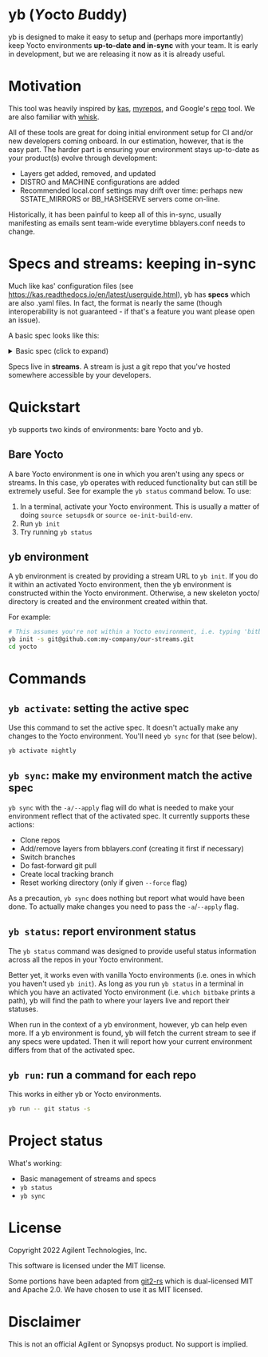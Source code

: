# yb (*Y*octo *B*uddy)

yb is designed to make it easy to setup and (perhaps more importantly) keep Yocto environments **up-to-date and in-sync** with your team. It is early in development, but we are releasing it now as it is already useful.

Motivation
===========

This tool was heavily inspired by [kas](https://github.com/siemens/kas), [myrepos](https://myrepos.branchable.com/), and Google's [repo](https://gerrit.googlesource.com/git-repo) tool. We are also familiar with [whisk](https://github.com/garmin/whisk).

All of these tools are great for doing initial environment setup for CI and/or new developers coming onboard. In our estimation, however, that is the easy part. The harder part is ensuring your environment stays up-to-date as your product(s) evolve through development:
* Layers get added, removed, and updated
* DISTRO and MACHINE configurations are added
* Recommended local.conf settings may drift over time: perhaps new SSTATE_MIRRORS or BB_HASHSERVE servers come on-line.

Historically, it has been painful to keep all of this in-sync, usually manifesting as emails sent team-wide everytime bblayers.conf needs to change.

Specs and streams: keeping in-sync
==========================================

Much like kas' configuration files (see https://kas.readthedocs.io/en/latest/userguide.html), yb has **specs** which are also .yaml files. In fact, the format is nearly the same (though interoperability is not guaranteed - if that's a feature you want please open an issue). 

A basic spec looks like this:

<details>
  <summary>Basic spec (click to expand)</summary>
  
```yaml
header:
  version: 1
  name: "nightly"

repos:
  poky:
    url: "git://git.yoctoproject.org/poky"
    refspec: "honister"
    layers:
      meta:
      meta-poky:

  meta-openembedded:
    url: "git://git.openembedded.org/meta-openembedded"
    refspec: "honister"
    layers:
      meta-networking:
      meta-python:
      meta-filesystems:
      meta-webserver:
      meta-oe:

```
</details>

Specs live in **streams**. A stream is just a git repo that you've hosted somewhere accessible by your developers.

# Quickstart

yb supports two kinds of environments: bare Yocto and yb.

## Bare Yocto

A bare Yocto environment is one in which you aren't using any specs or streams. In this case, yb operates with reduced functionality but can still be extremely useful. See for example the `yb status` command below. To use:

1. In a terminal, activate your Yocto environment. This is usually a matter of doing `source setupsdk` or `source oe-init-build-env`. 
2. Run `yb init`
3. Try running `yb status` 

## yb environment

A yb environment is created by providing a stream URL to `yb init`. If you do it within an activated Yocto environment, then the yb environment is constructed within the Yocto environment. Otherwise, a new skeleton yocto/ directory is created and the environment created within that. 

For example:

```bash
# This assumes you're not within a Yocto environment, i.e. typing 'bitbake' gives command not found error
yb init -s git@github.com:my-company/our-streams.git
cd yocto
```

# Commands

## `yb activate`: setting the active spec

Use this command to set the active spec. It doesn't actually make any changes to the Yocto environment. You'll need `yb sync` for that (see below).

```bash
yb activate nightly
```

## `yb sync`: make my environment match the active spec

`yb sync` with the `-a/--apply` flag will do what is needed to make your environment reflect that of the activated spec. It currently supports these actions:
* Clone repos
* Add/remove layers from bblayers.conf (creating it first if necessary)
* Switch branches
* Do fast-forward git pull
* Create local tracking branch
* Reset working directory (only if given `--force` flag)

As a precaution, `yb sync` does nothing but report what would have been done. To actually make changes you need to pass the `-a`/`--apply` flag.

## `yb status`: report environment status

The `yb status` command was designed to provide useful status information across all the repos in your Yocto environment. 

Better yet, it works even with vanilla Yocto environments (i.e. ones in which you haven't used `yb init`). As long as you run `yb status` in a terminal in which you have an activated Yocto environment (i.e. `which bitbake` prints a path), yb will find the path to where your layers live and report their statuses.

When run in the context of a yb environment, however, yb can help even more. If a yb environment is found, yb will fetch the current stream to see if any specs were updated. Then it will report how your current environment differs from that of the activated spec.

## `yb run`: run a command for each repo
 
This works in either yb or Yocto environments. 

```bash
yb run -- git status -s
```

Project status
==============

What's working:
* Basic management of streams and specs
* `yb status`
* `yb sync`

License
========
Copyright 2022 Agilent Technologies, Inc.

This software is licensed under the MIT license.

Some portions have been adapted from [git2-rs](https://github.com/rust-lang/git2-rs) which is dual-licensed MIT and Apache 2.0. We have chosen to use it as MIT licensed.

Disclaimer
========
This is not an official Agilent or Synopsys product. No support is implied.
